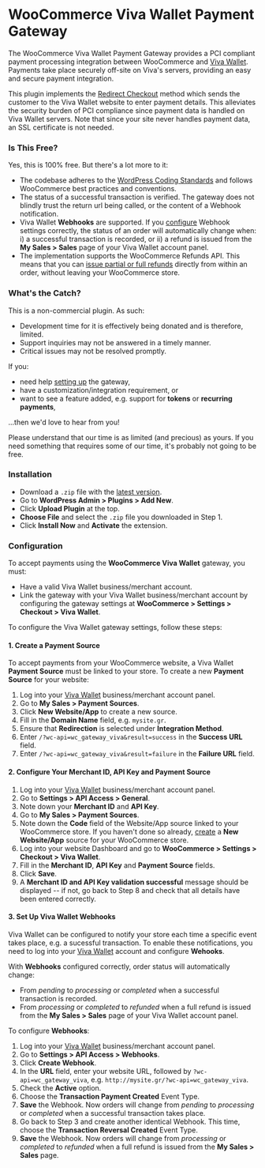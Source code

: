 # WooCommerce Viva Wallet Payment Gateway

The WooCommerce Viva Wallet Payment Gateway provides a PCI compliant payment processing integration between WooCommerce and [Viva Wallet](https://www.vivawallet.com). Payments take place securely off-site on Viva's servers, providing an easy and secure payment integration.

This plugin implements the [Redirect Checkout](https://github.com/VivaPayments/API/wiki/Redirect-Checkout) method which sends the customer to the Viva Wallet website to enter payment details. This alleviates the security burden of PCI compliance since payment data is handled on Viva Wallet servers. Note that since your site never handles payment data, an SSL certificate is not needed.


### Is This Free?

Yes, this is 100% free. But there's a lot more to it:

* The codebase adheres to the [WordPress Coding Standards](https://codex.wordpress.org/WordPress_Coding_Standards) and follows WooCommerce best practices and conventions.
* The status of a successful transaction is verified. The gateway does not blindly trust the return url being called, or the content of a Webhook notification.
* Viva Wallet **Webhooks** are supported. If you [configure](#3-set-up-viva-wallet-webhooks) Webhook settings correctly, the status of an order will automatically change when: i) a successful transaction is recorded, or ii) a refund is issued from the **My Sales > Sales** page of your Viva Wallet account panel.
* The implementation supports the WooCommerce Refunds API. This means that you can [issue partial or full refunds](https://docs.woocommerce.com/document/woocommerce-refunds/) directly from within an order, without leaving your WooCommerce store.


### What's the Catch?

This is a non-commercial plugin. As such:

* Development time for it is effectively being donated and is therefore, limited.
* Support inquiries may not be answered in a timely manner.
* Critical issues may not be resolved promptly.

If you:

* need help [setting up](#configuration) the gateway,
* have a customization/integration requirement, or
* want to see a feature added, e.g. support for **tokens** or **recurring payments**,

...then we'd love to hear from you!

Please understand that our time is as limited (and precious) as yours. If you need something that requires some of our time, it's probably not going to be free.


### Installation

* Download a `.zip` file with the [latest version](https://github.com/somewherewarm/woocommerce-gateway-viva/releases).
* Go to **WordPress Admin > Plugins > Add New**.
* Click **Upload Plugin** at the top.
* **Choose File** and select the `.zip` file you downloaded in Step 1.
* Click **Install Now** and **Activate** the extension.


### Configuration

To accept payments using the **WooCommerce Viva Wallet** gateway, you must:

* Have a valid Viva Wallet business/merchant account.
* Link the gateway with your Viva Wallet business/merchant account by configuring the gateway settings at **WooCommerce > Settings > Checkout > Viva Wallet**.

To configure the Viva Wallet gateway settings, follow these steps:

#### 1. Create a Payment Source

To accept payments from your WooCommerce website, a Viva Wallet **Payment Source** must be linked to your store. To create a new **Payment Source** for your website:

1. Log into your [Viva Wallet](https://www.vivawallet.com) business/merchant account panel.
2. Go to **My Sales > Payment Sources**.
3. Click **New Website/App** to create a new source.
4. Fill in the **Domain Name** field, e.g. `mysite.gr`.
5. Ensure that **Redirection** is selected under **Integration Method**.
6. Enter `/?wc-api=wc_gateway_viva&result=success` in the **Success URL** field.
7. Enter `/?wc-api=wc_gateway_viva&result=failure` in the **Failure URL** field.

#### 2. Configure Your Merchant ID, API Key and Payment Source

1. Log into your [Viva Wallet](https://www.vivawallet.com) business/merchant account panel.
2. Go to **Settings > API Access > General**.
3. Note down your **Merchant ID** and **API Key**.
4. Go to **My Sales > Payment Sources**.
6. Note down the **Code** field of the Website/App source linked to your WooCommerce store. If you haven't done so already, [create](#1-create-a-payment-source) a **New Website/App** source for your WooCommerce store.
7. Log into your website Dashboard and go to **WooCommerce > Settings > Checkout > Viva Wallet**.
8. Fill in the **Merchant ID**, **API Key** and **Payment Source** fields.
9. Click **Save**.
10. A **Merchant ID and API Key validation successful** message should be displayed -- if not, go back to Step 8 and check that all details have been entered correctly.

#### 3. Set Up Viva Wallet Webhooks

Viva Wallet can be configured to notify your store each time a specific event takes place, e.g. a sucessful transaction. To enable these notifications, you need to log into your [Viva Wallet](https://www.vivawallet.com) account and configure **Wehooks**.

With **Webhooks** configured correctly, order status will automatically change:

* From _pending_ to _processing_ or _completed_ when a successful transaction is recorded.
* From _processing_ or _completed_ to _refunded_ when a full refund is issued from the **My Sales > Sales** page of your Viva Wallet account panel.

To configure **Webhooks**:

1. Log into your [Viva Wallet](https://www.vivawallet.com) business/merchant account panel.
2. Go to **Settings > API Access > Webhooks**.
3. Click **Create Webhook**.
4. In the **URL** field, enter your website URL, followed by `?wc-api=wc_gateway_viva`, e.g. `http://mysite.gr/?wc-api=wc_gateway_viva`.
5. Check the **Active** option.
6. Choose the **Transaction Payment Created** Event Type.
7. **Save** the Webhook. Now orders will change from _pending_ to _processing_ or _completed_ when a successful transaction takes place.
8. Go back to Step 3 and create another identical Webhook. This time, choose the **Transaction Reversal Created** Event Type.
9. **Save** the Webhook. Now orders will change from _processing_ or _completed_ to _refunded_ when a full refund is issued from the **My Sales > Sales** page.

